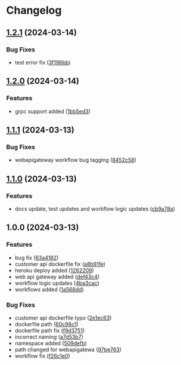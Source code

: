 # Changelog

## [1.2.1](https://github.com/onurkanbakirci/Tesodev.Case/compare/v1.2.0...v1.2.1) (2024-03-14)


### Bug Fixes

* test error fix ([3f196bb](https://github.com/onurkanbakirci/Tesodev.Case/commit/3f196bb31a3c4fe16cdfaf6ef021c048537f8e7c))

## [1.2.0](https://github.com/onurkanbakirci/Tesodev.Case/compare/v1.1.1...v1.2.0) (2024-03-14)


### Features

* grpc support added ([1bb5ed3](https://github.com/onurkanbakirci/Tesodev.Case/commit/1bb5ed32e85b0d5382a9137d7074ef06239af4cf))

## [1.1.1](https://github.com/onurkanbakirci/Tesodev.Case/compare/v1.1.0...v1.1.1) (2024-03-13)


### Bug Fixes

* webapigateway workflow bug tagging ([8452c58](https://github.com/onurkanbakirci/Tesodev.Case/commit/8452c5874ef2d58321df0a5978a76e3e159f2f35))

## [1.1.0](https://github.com/onurkanbakirci/Tesodev.Case/compare/v1.0.0...v1.1.0) (2024-03-13)


### Features

* docs update, test updates and workflow logic updates ([cb9a78a](https://github.com/onurkanbakirci/Tesodev.Case/commit/cb9a78a6f2195703fd8a774cbff5b8701bcc0257))

## 1.0.0 (2024-03-13)


### Features

* bug fix ([63a4182](https://github.com/onurkanbakirci/Tesodev.Case/commit/63a4182a99bb914488660795119ebc4dcb888bbc))
* customer api dockerfile fix ([a8b91fe](https://github.com/onurkanbakirci/Tesodev.Case/commit/a8b91feeea28ba3cdc7835cb96fdcc63a535f980))
* heroku deploy added ([1262209](https://github.com/onurkanbakirci/Tesodev.Case/commit/12622097260218fe06dbeaab80db0a7d89e3c140))
* web api gateway added ([def43c4](https://github.com/onurkanbakirci/Tesodev.Case/commit/def43c45bce575cc279c1b2efb9d57b935c0c1e2))
* workflow logic updates ([4ba3cac](https://github.com/onurkanbakirci/Tesodev.Case/commit/4ba3cac785ce4d453e3906e502cea5a5eeab87b3))
* workflows added ([1a568dd](https://github.com/onurkanbakirci/Tesodev.Case/commit/1a568dd6c0b79a652a5ab4a0a640e69e9ed3d8e7))


### Bug Fixes

* customer api dockerfile typo ([2e1ec63](https://github.com/onurkanbakirci/Tesodev.Case/commit/2e1ec63bda83eeb5afa1f5da32aae3fb2d343e9f))
* dockerfile path ([60c98c1](https://github.com/onurkanbakirci/Tesodev.Case/commit/60c98c107b08a2d7308ebb62f53b398da1f9e486))
* dockerfile path fix ([f9d3751](https://github.com/onurkanbakirci/Tesodev.Case/commit/f9d3751b7e47ce18f0b10457db4a21ef0b0cf9a2))
* incorrect naming ([a7d53b7](https://github.com/onurkanbakirci/Tesodev.Case/commit/a7d53b7214f96217edb0f7492f6480d1320d6837))
* namespace added ([509defb](https://github.com/onurkanbakirci/Tesodev.Case/commit/509defb8ccc24a73a8bf34d4f0b614f685913285))
* path changed for webapigatewa ([97be763](https://github.com/onurkanbakirci/Tesodev.Case/commit/97be763c2ed508a75be3d73edc0a13bc1c32eceb))
* workflow fix ([f26c1e0](https://github.com/onurkanbakirci/Tesodev.Case/commit/f26c1e0fb89ed8dfc19043232f4505f43562d461))

